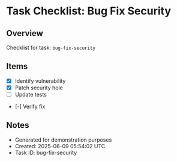 # Task Checklist: Bug Fix Security

## Overview
Checklist for task: `bug-fix-security`

## Items

- [x] Identify vulnerability
- [x] Patch security hole
- [ ] Update tests
- [-] Verify fix

## Notes
- Generated for demonstration purposes
- Created: 2025-06-09 05:54:02 UTC
- Task ID: bug-fix-security
